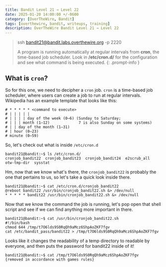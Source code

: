 ```yaml
---
title: Bandit Level 21 → Level 22
date: 2025-01-20 14:00:00 +/-0600
category: [OverTheWire, Bandit]
tags: [overthewire, bandit, writeups, training]
description: OverTheWire Bandit Level 21 → Level 22
---
```


> ssh bandit21@bandit.labs.overthewire.org -p 2220
>  
>  A program is running automatically at regular intervals from **cron**, the time-based job scheduler. Look in **/etc/cron.d/** for the configuration and see what command is being executed.
{: .prompt-info }

## What is `cron`?

So for this one, we need to decipher a `cron` job. `cron` is a time-based job scheduler, where users can create a job to run at regular intervals. Wikipedia has an example template that looks like this:

```
# * * * * * <command to execute>
# | | | | |
# | | | | day of the week (0–6) (Sunday to Saturday; 
# | | | month (1–12)             7 is also Sunday on some systems)
# | | day of the month (1–31)
# | hour (0–23)
# minute (0–59)
```

So, let's check out what is inside `/etc/cron.d`

```terminal
bandit21@bandit:~$ ls /etc/cron.d/
cronjob_bandit22  cronjob_bandit23  cronjob_bandit24  e2scrub_all  otw-tmp-dir  sysstat
```

Hm, now that we know what's there, the `cronjob_bandit22` is probably the one that pertains to us, so let's take a quick look inside there. 

```terminal
bandit21@bandit:~$ cat /etc/cron.d/cronjob_bandit22
@reboot bandit22 /usr/bin/cronjob_bandit22.sh &> /dev/null
* * * * * bandit22 /usr/bin/cronjob_bandit22.sh &> /dev/null
```

Now that we know the command the job is running, let's pop open that shell script and see if we can find anything more important in there.

```terminal
bandit21@bandit:~$ cat /usr/bin/cronjob_bandit22.sh
#!/bin/bash
chmod 644 /tmp/t7O6lds9S0RqQh9aMcz6ShpAoZKF7fgv
cat /etc/bandit_pass/bandit22 > /tmp/t7O6lds9S0RqQh9aMcz6ShpAoZKF7fgv
```

Looks like it changes the readability of a temp directory to readable by everyone, and then puts the password for bandit22 inside of it!

```terminal
bandit21@bandit:~$ cat /tmp/t7O6lds9S0RqQh9aMcz6ShpAoZKF7fgv
{removed in accordance with games rules}
```


